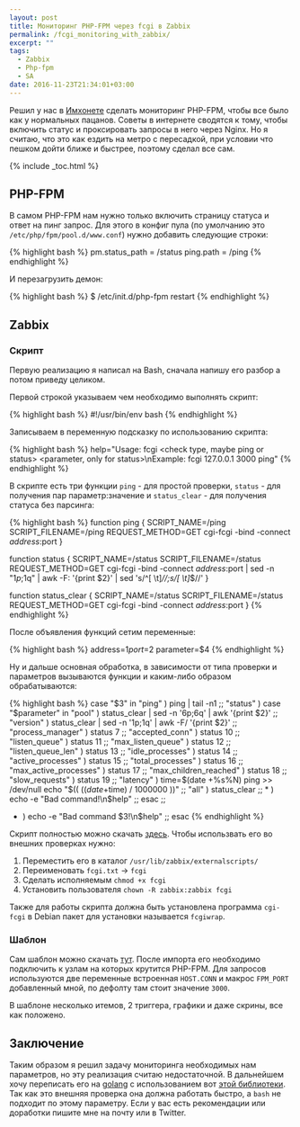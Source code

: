 ```yaml
---
layout: post
title: Мониторинг PHP-FPM через fcgi в Zabbix
permalink: /fcgi_monitoring_with_zabbix/
excerpt: ""
tags:
  - Zabbix
  - Php-fpm
  - SA
date: 2016-11-23T21:34:01+03:00
---
```


Решил у нас в <a href="http://imhonet.ru" target="_blank">Имхонете</a> сделать мониторинг PHP-FPM, чтобы все было как у нормальных пацанов. Советы в интернете сводятся к тому, чтобы включить статус и проксировать запросы в него через Nginx. Но я считаю, что это как ездить на метро с пересадкой, при условии что пешком дойти ближе и быстрее, поэтому сделал все сам.

{% include _toc.html %}

## PHP-FPM

В самом PHP-FPM нам нужно только включить страницу статуса и ответ на пинг запрос. Для этого в конфиг пула (по умолчанию это `/etc/php/fpm/pool.d/www.conf`) нужно добавить следующие строки:

{% highlight bash %}
pm.status_path = /status
ping.path = /ping
{% endhighlight %}

И перезагрузить демон:

{% highlight bash %}
$ /etc/init.d/php-fpm restart
{% endhighlight %}

## Zabbix

### Cкрипт

Первую реализацию я написал на Bash, сначала напишу его разбор а потом приведу целиком.

Первой строкой указываем чем необходимо выполнять скрипт:

{% highlight bash %}
#!/usr/bin/env bash
{% endhighlight %}

Записываем в переменную подсказку по использованию скрипта:

{% highlight bash %}
help="Usage: fcgi <ip or dns for check> <port> <check type, maybe ping or status> <parameter, only for status>\nExample: fcgi 127.0.0.1 3000 ping"
{% endhighlight %}

В скрипте есть три функции `ping` - для простой проверки, `status` - для получения пар параметр:значение и `status_clear` - для получения статуса без парсинга:

{% highlight bash %}
function ping {
  SCRIPT_NAME=/ping SCRIPT_FILENAME=/ping REQUEST_METHOD=GET cgi-fcgi -bind -connect $address:$port
}

function status {
  SCRIPT_NAME=/status SCRIPT_FILENAME=/status REQUEST_METHOD=GET cgi-fcgi -bind -connect $address:$port | sed -n "$1p;$1q" | awk -F: '{print $2}' | sed 's/^[ \t]*//;s/[ \t]*$//'
}

function status_clear {
  SCRIPT_NAME=/status SCRIPT_FILENAME=/status REQUEST_METHOD=GET cgi-fcgi -bind -connect $address:$port
}
{% endhighlight %}

После объявления функций сетим переменные:

{% highlight bash %}
address=$1
port=$2
parameter=$4
{% endhighlight %}

Ну и дальше основная обработка, в зависимости от типа проверки и параметров вызываются функции и каким-либо образом обрабатываются:

{% highlight bash %}
case "$3" in
  "ping" )
    ping | tail -n1
  ;;
  "status" )
    case "$parameter" in
      "pool" )
        status_clear | sed -n '6p;6q' | awk '{print $2}'
      ;;
      "version" )
        status_clear | sed -n '1p;1q' | awk -F/ '{print $2}'
      ;;
      "process_manager" )
        status 7
      ;;
      "accepted_conn" )
        status 10
      ;;
      "listen_queue" )
        status 11
      ;;
      "max_listen_queue" )
        status 12
      ;;
      "listen_queue_len" )
        status 13
      ;;
      "idle_processes" )
        status 14
      ;;
      "active_processes" )
        status 15
      ;;
      "total_processes" )
        status 16
      ;;
      "max_active_processes" )
        status 17
      ;;
      "max_children_reached" )
        status 18
      ;;
      "slow_requests" )
        status 19
      ;;
      "latency" )
        time=$(date +%s%N)
        ping >> /dev/null
        echo "$(( ($(date +%s%N)-$time) / 1000000 ))"
      ;;
      "all" )
        status_clear
      ;;
      * )
        echo -e "Bad command!\n$help"
      ;;
    esac
  ;;
  * )
  echo -e "Bad command $3!\n$help"
  ;;
esac
{% endhighlight %}

Скрипт полностью можно скачать <a href="http://s.doam.ru/blog/fcgi_monitoring_with_zabbix/fcgi.txt" target="_blank">здесь</a>. Чтобы использвать его во внешних проверках нужно:

1. Переместить его в каталог `/usr/lib/zabbix/externalscripts/`
2. Переименовать `fcgi.txt` -> `fcgi`
3. Сделать исполняемым `chmod +x fcgi`
4. Установить пользователя `chown -R zabbix:zabbix fcgi`

Также для работы скрипта должна быть установлена программа `cgi-fcgi` в Debian пакет для установки называется `fcgiwrap`.

### Шаблон

Сам шаблон можно скачать <a href="http://s.doam.ru/blog/fcgi_monitoring_with_zabbix/zbx_php-fpm_template.xml" target="_blank">тут</a>. После импорта его необходимо подключить к узлам на которых крутится PHP-FPM. Для запросов используются две переменные встроенная `HOST.CONN` и макрос `FPM_PORT` добавленный мной, по дефолту там стоит значение `3000`.

В шаблоне несколько итемов, 2 триггера, графики и даже скрины, все как положено.

## Заключение

Таким образом я решил задачу мониторинга необходимых нам параметров, но эту реализация считаю недостаточной. В дальнейшем хочу переписать его на <a href="https://golang.org/" target="_blank">golang</a> c использованием вот <a href="https://github.com/tomasen/fcgi_client" target="_blank">этой библиотеки</a>. Так как это внешняя проверка она должна работать быстро, а `bash` не подходит по этому параметру. Если у вас есть рекомендации или доработки пишите мне на почту или в Twitter.

